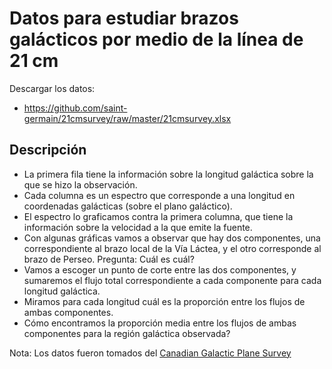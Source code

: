 # Datos para estudiar brazos galácticos por medio de la línea de 21 cm

Descargar los datos:
- https://github.com/saint-germain/21cmsurvey/raw/master/21cmsurvey.xlsx


## Descripción

- La primera fila tiene la información sobre la longitud galáctica sobre la que se hizo la observación.
- Cada columna es un espectro que corresponde a una longitud en coordenadas galácticas (sobre el plano galáctico).
- El espectro lo graficamos contra la primera columna, que tiene la información sobre la velocidad a la que emite la fuente.
- Con algunas gráficas vamos a observar que hay dos componentes, una correspondiente al brazo local de la Vía Láctea, y el otro corresponde al brazo de Perseo. Pregunta: Cuál es cuál?
- Vamos a escoger un punto de corte entre las dos componentes, y sumaremos el flujo total correspondiente a cada componente para cada longitud galáctica.
- Miramos para cada longitud cuál es la proporción entre los flujos de ambas componentes.
- Cómo encontramos la proporción media entre los flujos de ambas componentes para la región galáctica observada?


Nota: Los datos fueron tomados del [Canadian Galactic Plane Survey](http://www.cadc-ccda.hia-iha.nrc-cnrc.gc.ca/en/cgps/) 

